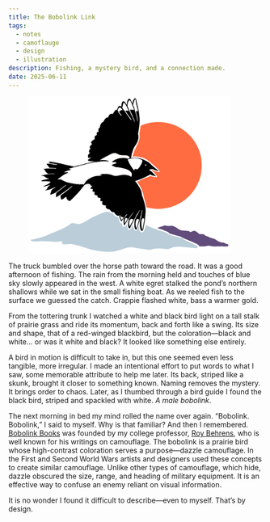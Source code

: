 ```yaml
---
title: The Bobolink Link
tags:
  - notes
  - camoflauge
  - design
  - illustration
description: Fishing, a mystery bird, and a connection made.
date: 2025-06-11
---
```

<figure><img src="./bobolink.svg" alt="Boblink Illustration"  loading="lazy" decoding="async" width="400"></figure>

The truck bumbled over the horse path toward the road. It was a good afternoon of fishing. The rain from the morning held and touches of blue sky slowly appeared in the west. A white egret stalked the pond’s northern shallows while we sat in the small fishing boat. As we reeled fish to the surface we guessed the catch. Crappie flashed white, bass a warmer gold.

From the tottering trunk I watched a white and black bird light on a tall stalk of prairie grass and ride its momentum, back and forth like a swing. Its size and shape, that of a red-winged blackbird, but the coloration—black and white… or was it white and black? It looked like something else entirely.

A bird in motion is difficult to take in, but this one seemed even less tangible, more irregular. I made an intentional effort to put words to what I saw, some memorable attribute to help me later. Its back, striped like a skunk, brought it closer to something known. Naming removes the mystery. It brings order to chaos. Later, as I thumbed through a bird guide I found the black bird, striped and spackled with white. _A male bobolink_.

The next morning in bed my mind rolled the name over again. “Bobolink. Bobolink,” I said to myself. Why is that familiar? And then I remembered. [Bobolink Books](http://www.bobolinkbooks.com/) was founded by my college professor, [Roy Behrens](https://en.m.wikipedia.org/wiki/Roy_Behrens), who is well known for his writings on camouflage. The bobolink is a prairie bird whose high-contrast coloration serves a purpose—dazzle camouflage. In the First and Second World Wars artists and designers used these concepts to create similar camouflage. Unlike other types of camouflage, which hide, dazzle obscured the size, range, and heading of military equipment. It is an effective way to confuse an enemy reliant on visual information. 

It is no wonder I found it difficult to describe—even to myself. That’s by design.